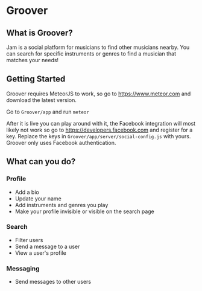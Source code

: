 # Groover

## What is Groover?

Jam is a social platform for musicians to find other musicians nearby. You can search for specific instruments or genres to find a musician that matches your needs! 

## Getting Started

Groover requires MeteorJS to work, so go to https://www.meteor.com and download the latest version.

Go to `Groover/app` and run `meteor`

After it is live you can play around with it, the Facebook integration will most likely not work so go to https://developers.facebook.com and register for a key. Replace the keys in `Groover/app/server/social-config.js` with yours. Groover only uses Facebook authentication.

## What can you do?

### Profile
* Add a bio
* Update your name
* Add instruments and genres you play
* Make your profile invisible or visible on the search page

### Search
* Filter users
* Send a message to a user
* View a user's profile

### Messaging
* Send messages to other users
